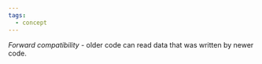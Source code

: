 ```yaml
---
tags:
  - concept
---
```

*Forward compatibility* - older code can read data that was written by newer code.